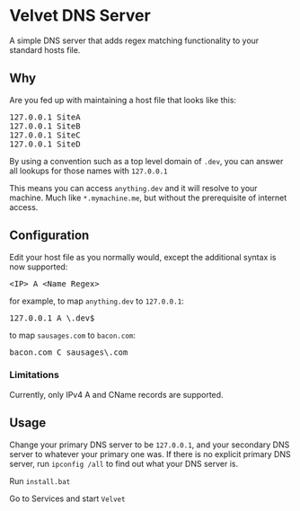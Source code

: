 # Velvet DNS Server

A simple DNS server that adds regex matching functionality to your standard hosts file.

## Why

Are you fed up with maintaining a host file that looks like this:

<pre>
127.0.0.1 SiteA
127.0.0.1 SiteB
127.0.0.1 SiteC
127.0.0.1 SiteD
</pre>

By using a convention such as a top level domain of `.dev`, you can answer all lookups for those names with `127.0.0.1`

This means you can access `anything.dev` and it will resolve to your machine. Much like `*.mymachine.me`, but without the prerequisite of internet access.

## Configuration

Edit your host file as you normally would, except the additional syntax is now supported:

<pre>
&lt;IP&gt; A &lt;Name Regex&gt;
</pre>

for example, to map `anything.dev` to `127.0.0.1`:

<pre>
127.0.0.1 A \.dev$
</pre>

to map `sausages.com` to `bacon.com`:

<pre>
bacon.com C sausages\.com
</pre>

### Limitations

Currently, only IPv4 A and CName records are supported.

## Usage

Change your primary DNS server to be `127.0.0.1`, and your secondary DNS server to whatever your primary one was.
If there is no explicit primary DNS server, run `ipconfig /all` to find out what your DNS server is.

Run `install.bat`

Go to Services and start `Velvet`